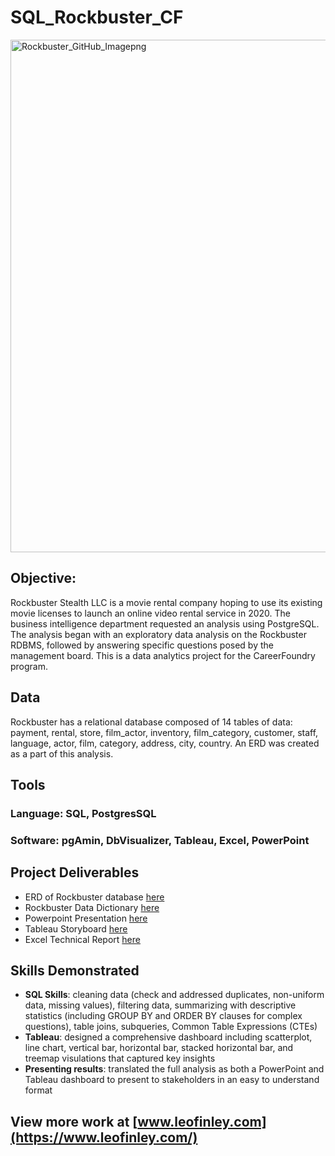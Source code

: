 # **SQL_Rockbuster_CF**

<img width="820" alt="Rockbuster_GitHub_Imagepng" src="https://github.com/leotheanalyst-pdx/SQL_Rockbuster_CF/assets/146140903/45383908-4d6d-4c99-9581-77fd853f12a0">

## **Objective**:
Rockbuster Stealth LLC is a movie rental company hoping to use its existing movie licenses to launch an online video rental service in 2020. The business intelligence department requested an analysis using PostgreSQL. The analysis began with an exploratory data analysis on the Rockbuster RDBMS, followed by answering specific questions posed by the management board. This is a data analytics project for the CareerFoundry program.

## **Data**
Rockbuster has a relational database composed of 14 tables of data: payment, rental, store, film_actor, inventory, film_category, customer, staff, language, actor, film, category, address, city, country. An ERD was created as a part of this analysis.

## **Tools**
### Language: SQL, PostgresSQL
### Software: pgAmin, DbVisualizer, Tableau, Excel, PowerPoint

## **Project Deliverables**
- ERD of Rockbuster database [here](https://drive.google.com/file/d/1VzooRWFR5u_gVQWAaRMKTQT9puYNatNH/view?usp=sharing)
- Rockbuster Data Dictionary [here](https://drive.google.com/file/d/1y2n04MTBUhGxBhZDBBBApLAzbniPY-pL/view)
- Powerpoint Presentation [here]([https://drive.google.com/file/d/18JqbykxTz7PwhW0nA_FDwh1R5ty4_4IN/view?usp=sharing](https://drive.google.com/file/d/18JqbykxTz7PwhW0nA_FDwh1R5ty4_4IN/view?usp=sharing))
- Tableau Storyboard [here](https://public.tableau.com/views/RockbusterMarketingStrategy/RockbusterStoryboard?:language=en-US&:display_count=n&:origin=viz_share_link)
- Excel Technical Report [here](https://docs.google.com/spreadsheets/d/1G77p0QXg8miejyBPpRlt4_2Osccs1FYa/edit#gid=1696732250)


## **Skills Demonstrated**
- **SQL Skills**: cleaning data (check and addressed duplicates, non-uniform data, missing values), filtering data, summarizing with descriptive statistics (including GROUP BY and ORDER BY clauses for complex questions), table joins, subqueries, Common Table Expressions (CTEs)
- **Tableau**: designed a comprehensive dashboard including scatterplot, line chart, vertical bar, horizontal bar, stacked horizontal bar, and treemap visulations that captured key insights
- **Presenting results**: translated the full analysis as both a PowerPoint and Tableau dashboard to present to stakeholders in an easy to understand format

## View more work at [www.leofinley.com](https://www.leofinley.com/)
